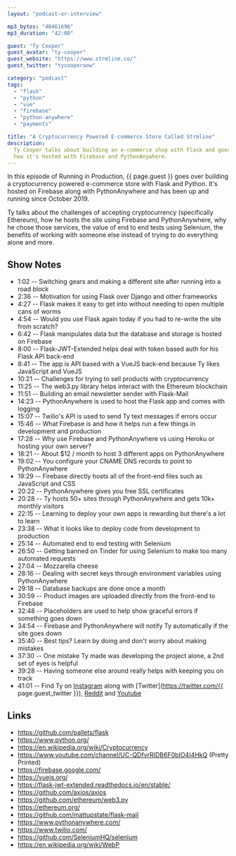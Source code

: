 ```yaml
---
layout: "podcast-or-interview"

mp3_bytes: "40461696"
mp3_duration: "42:08"

guest: "Ty Cooper"
guest_avatar: "ty-cooper"
guest_website: "https://www.strmline.co/"
guest_twitter: "tycooperaow"

category: "podcast"
tags:
  - "flask"
  - "python"
  - "vue"
  - "firebase"
  - "python-anywhere"
  - "payments"

title: "A Cryptocurrency Powered E-commerce Store Called Strmline"
description:
  Ty Cooper talks about building an e-commerce shop with Flask and goes over
  how it's hosted with Firebase and PythonAnywhere.
---
```


In this episode of Running in Production, {{ page.guest }} goes over building a
cryptocurrency powered e-commerce store with Flask and Python. It's hosted on
Firebase along with PythonAnywhere and has been up and running since October
2019.

Ty talks about the challenges of accepting cryptocurrency (specifically
Ethereum), how he hosts the site using Firebase and PythonAnywhere, why he
chose those services, the value of end to end tests using Selenium, the
benefits of working with someone else instead of trying to do everything alone
and more.

## Show Notes

- 1:02 -- Switching gears and making a different site after running into a road block
- 2:36 -- Motivation for using Flask over Django and other frameworks
- 4:27 -- Flask makes it easy to get into without needing to open multiple cans of worms
- 4:54 -- Would you use Flask again today if you had to re-write the site from scratch?
- 6:42 -- Flask manipulates data but the database and storage is hosted on Firebase
- 8:00 -- Flask-JWT-Extended helps deal with token based auth for his Flask API back-end
- 8:41 -- The app is API based with a VueJS back-end because Ty likes JavaScript and VueJS
- 10:21 -- Challenges for trying to sell products with cryptocurrency
- 11:25 -- The web3.py library helps interact with the Ethereum blockchain
- 11:51 -- Building an email newsletter sender with Flask-Mail
- 14:23 -- PythonAnywhere is used to host the Flask app and comes with logging
- 15:07 -- Twilio's API is used to send Ty text messages if errors occur
- 15:46 -- What Firebase is and how it helps run a few things in development and production
- 17:28 -- Why use Firebase and PythonAnywhere vs using Heroku or hosting your own server?
- 18:21 -- About $12 / month to host 3 different apps on PythonAnywhere
- 19:02 -- You configure your CNAME DNS records to point to PythonAnywhere
- 19:29 -- Firebase directly hosts all of the front-end files such as JavaScript and CSS
- 20:22 -- PythonAnywhere gives you free SSL certificates
- 20:28 -- Ty hosts 50+ sites through PythonAnywhere and gets 10k+ monthly visitors
- 22:15 -- Learning to deploy your own apps is rewarding but there's a lot to learn
- 23:38 -- What it looks like to deploy code from development to production
- 25:14 -- Automated end to end testing with Selenium
- 26:50 -- Getting banned on Tinder for using Selenium to make too many automated requests
- 27:04 -- Mozzarella cheese
- 28:16 -- Dealing with secret keys through environment variables using PythonAnywhere
- 29:18 -- Database backups are done once a month
- 30:59 -- Product images are uploaded directly from the front-end to Firebase
- 32:48 -- Placeholders are used to help show graceful errors if something goes down
- 34:54 -- Firebase and PythonAnywhere will notify Ty automatically if the site goes down
- 35:40 -- Best tips? Learn by doing and don't worry about making mistakes
- 37:30 -- One mistake Ty made was developing the project alone, a 2nd set of eyes is helpful
- 39:28 -- Having someone else around really helps with keeping you on track
- 41:01 -- Find Ty on [Instagram](https://www.instagram.com/tycoo_aow/) along
  with [Twitter](https://twitter.com/{{ page.guest_twitter }}),
  [Reddit](https://www.reddit.com/user/tycooperaow) and
  [Youtube](https://www.youtube.com/channel/UCLxaPajGVw9K-gH9O69a0nw)

## Links

- <https://github.com/pallets/flask>
- <https://www.python.org/>
- <https://en.wikipedia.org/wiki/Cryptocurrency>
- <https://www.youtube.com/channel/UC-QDfvrRIDB6F0bIO4I4HkQ> (Pretty Printed)
- <https://firebase.google.com/>
- <https://vuejs.org/>
- <https://flask-jwt-extended.readthedocs.io/en/stable/>
- <https://github.com/axios/axios>
- <https://github.com/ethereum/web3.py>
- <https://ethereum.org/>
- <https://github.com/mattupstate/flask-mail>
- <https://www.pythonanywhere.com/>
- <https://www.twilio.com/>
- <https://github.com/SeleniumHQ/selenium>
- <https://en.wikipedia.org/wiki/WebP>
